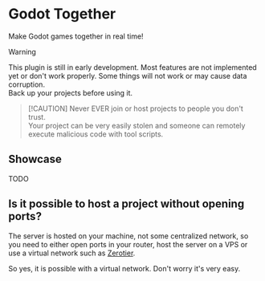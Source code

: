 # Godot Together
Make Godot games together in real time!

> [!WARNING]
This plugin is still in early development. Most features are not implemented yet or don't work properly.
Some things will not work or may cause data corruption.  
Back up your projects before using it.

>  [!CAUTION]
Never EVER join or host projects to people you don't trust.  
Your project can be very easily stolen and someone can remotely execute malicious code with tool scripts. 

## Showcase
TODO

## Is it possible to host a project without opening ports?
The server is hosted on your machine, not some centralized network, so you need to either open ports in your router, host the server on a VPS or use a virtual network such as [Zerotier](https://zerotier.com).

So yes, it is possible with a virtual network. Don't worry it's very easy.

